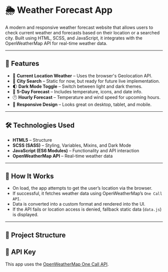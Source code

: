 # 🌦️ Weather Forecast App

A modern and responsive weather forecast website that allows users to check current weather and forecasts based on their location or a searched city. Built using HTML, SCSS, and JavaScript, it integrates with the OpenWeatherMap API for real-time weather data.

---

## 🎯 Features

- 📍 **Current Location Weather** – Uses the browser's Geolocation API.
- 🔎 **City Search** – Static for now, but ready for future live implementation.
- 🌓 **Dark Mode Toggle** – Switch between light and dark themes.
- 📆 **5-Day Forecast** – Includes temperature, icons, and date info.
- 🕐 **Hourly Forecast** – Temperature and wind speed for upcoming hours.
- 📱 **Responsive Design** – Looks great on desktop, tablet, and mobile.

---

## 🛠️ Technologies Used

- **HTML5** – Structure
- **SCSS (SASS)** – Styling, Variables, Mixins, and Dark Mode
- **JavaScript (ES6 Modules)** – Functionality and API interaction
- **OpenWeatherMap API** – Real-time weather data

---

## 🧠 How It Works

- On load, the app attempts to get the user’s location via the browser.
- If successful, it fetches weather data using OpenWeatherMap’s `One Call API`.
- Data is converted into a custom format and rendered into the UI.
- If the API fails or location access is denied, fallback static data (`data.js`) is displayed.

---

## 📁 Project Structure

## 🔑 API Key

This app uses the [OpenWeatherMap One Call API](https://openweathermap.org/api/one-call-api).  




